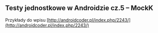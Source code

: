 ## Testy jednostkowe w Androidzie cz.5 – MockK

Przykłady do wpisu [http://androidcoder.pl/index.php/2243/](http://androidcoder.pl/index.php/2243/)